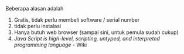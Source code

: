 Beberapa alasan adalah
1. Gratis, tidak perlu membeli software / serial number
2. tidak perlu instalasi
3. Hanya butuh web browser (sampai sini, untuk pemula sudah cukup)
4. *Java Script is high-level, scripting, untyped, and interpreted programming language* - Wiki
